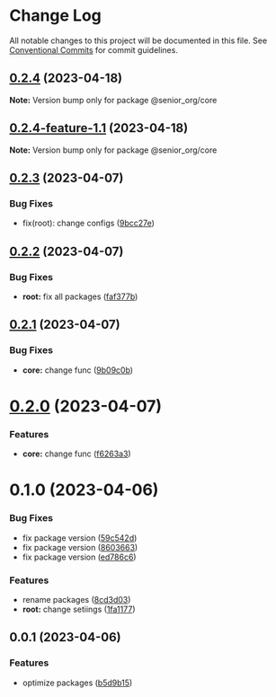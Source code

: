 # Change Log

All notable changes to this project will be documented in this file.
See [Conventional Commits](https://conventionalcommits.org) for commit guidelines.

## [0.2.4](https://github.com/SeniorIgor/lerna-monorepo/compare/@senior_org/core@0.2.4-feature-1.1...@senior_org/core@0.2.4) (2023-04-18)

**Note:** Version bump only for package @senior_org/core





## [0.2.4-feature-1.1](https://github.com/SeniorIgor/lerna-monorepo/compare/@senior_org/core@0.2.4-feature-1.0...@senior_org/core@0.2.4-feature-1.1) (2023-04-18)

**Note:** Version bump only for package @senior_org/core





## [0.2.3](https://github.com/SeniorIgor/lerna-monorepo/compare/@senior_org/core@0.2.2...@senior_org/core@0.2.3) (2023-04-07)


### Bug Fixes

* fix(root): change configs ([9bcc27e](https://github.com/SeniorIgor/lerna-monorepo/commit/9bcc27eb89fed0f1b70cdffedbc89481371debd6))





## [0.2.2](https://github.com/SeniorIgor/lerna-monorepo/compare/@senior_org/core@0.2.1...@senior_org/core@0.2.2) (2023-04-07)


### Bug Fixes

* **root:** fix all packages ([faf377b](https://github.com/SeniorIgor/lerna-monorepo/commit/faf377bf2cd4d000c89308636bb589f9a2a19e36))





## [0.2.1](https://github.com/SeniorIgor/lerna-monorepo/compare/@senior_org/core@0.2.0...@senior_org/core@0.2.1) (2023-04-07)


### Bug Fixes

* **core:** change func ([9b09c0b](https://github.com/SeniorIgor/lerna-monorepo/commit/9b09c0bc69f4eb87b6f7c4fdc58f801846fba747))





# [0.2.0](https://github.com/SeniorIgor/lerna-monorepo/compare/@senior_org/core@0.1.0...@senior_org/core@0.2.0) (2023-04-07)


### Features

* **core:** change func ([f6263a3](https://github.com/SeniorIgor/lerna-monorepo/commit/f6263a3281be164c95f9884f39eb2663ea87f1dd))





# 0.1.0 (2023-04-06)


### Bug Fixes

* fix package version ([59c542d](https://github.com/SeniorIgor/lerna-monorepo/commit/59c542d50d2895f3d5cad3bd66de65a6304545a5))
* fix package version ([8603663](https://github.com/SeniorIgor/lerna-monorepo/commit/8603663c81ef9a42ffa6b3231dc4099bbae387ea))
* fix package version ([ed786c6](https://github.com/SeniorIgor/lerna-monorepo/commit/ed786c6a153d0096b3b276c4f0c6025879096c66))


### Features

* rename packages ([8cd3d03](https://github.com/SeniorIgor/lerna-monorepo/commit/8cd3d03700e5dc30a19396c07efe1cf331d1d37d))
* **root:** change setiings ([1fa1177](https://github.com/SeniorIgor/lerna-monorepo/commit/1fa1177cb78f71aded1d9c95feedf1246308cb99))



## 0.0.1 (2023-04-06)


### Features

* optimize packages ([b5d9b15](https://github.com/SeniorIgor/lerna-monorepo/commit/b5d9b1533d9055ed128ac5cf85fa40dfc67728bd))
